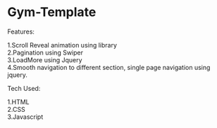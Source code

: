 # Gym-Template

Features:

1.Scroll Reveal animation using library <br>
2.Pagination using Swiper  <br>
3.LoadMore using Jquery  <br>
4.Smooth navigation to different section, single page navigation using jquery.

Tech Used:

1.HTML  <br>
2.CSS  <br>
3.Javascript  <br>
